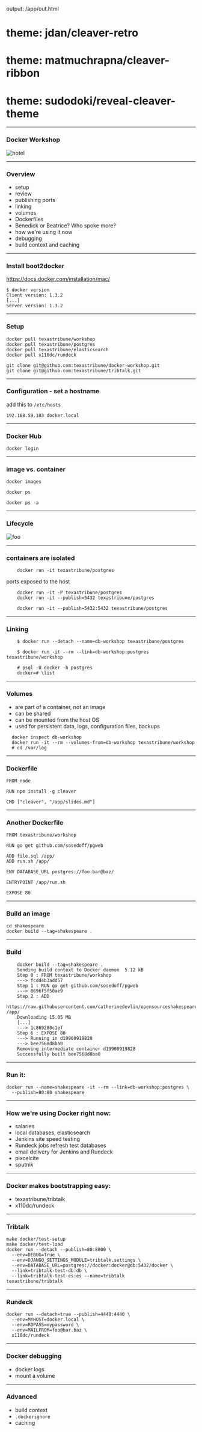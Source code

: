 output: /app/out.html
# theme: jdan/cleaver-retro
# theme: matmuchrapna/cleaver-ribbon
# theme: sudodoki/reveal-cleaver-theme

---

### Docker Workshop

![hotel](http://i.dailymail.co.uk/i/pix/2014/04/23/article-2611063-1D48CEF400000578-515_634x476.jpg)

---


### Overview

- setup
- review
- publishing ports
- linking
- volumes
- Dockerfiles
- Benedick or Beatrice? Who spoke more?
- how we're using it now
- debugging
- build context and caching

---


### Install boot2docker

https://docs.docker.com/installation/mac/

    $ docker version
    Client version: 1.3.2
    [...]
    Server version: 1.3.2

---

### Setup

```
docker pull texastribune/workshop
docker pull texastribune/postgres
docker pull texastribune/elasticsearch
docker pull x110dc/rundeck

git clone git@github.com:texastribune/docker-workshop.git
git clone git@github.com:texastribune/tribtalk.git
```

---

### Configuration - set a hostname

add this to `/etc/hosts`

    192.168.59.103 docker.local

---

### Docker Hub

    docker login

---

### image vs. container

    docker images

    docker ps

    docker ps -a

<!-- image is like a CD-ROM; container is like a laptop -->

---

### Lifecycle
![foo](lifecycle.svg)

---
### containers are isolated

```
    docker run -it texastribune/postgres
```
ports exposed to the host
```
    docker run -it -P texastribune/postgres
    docker run -it --publish=5432 texastribune/postgres

    docker run -it --publish=5432:5432 texastribune/postgres
```
---

### Linking

```
    $ docker run --detach --name=db-workshop texastribune/postgres

    $ docker run -it --rm --link=db-workshop:postgres texastribune/workshop

    # psql -U docker -h postgres
    docker=# \list
```

---
### Volumes

- are part of a container, not an image
- can be shared
- can be mounted from the host OS
- used for persistent data, logs, configuration files, backups

```
  docker inspect db-workshop
  docker run -it --rm --volumes-from=db-workshop texastribune/workshop
  # cd /var/log

```

---

### Dockerfile

```
FROM node

RUN npm install -g cleaver

CMD ["cleaver", "/app/slides.md"]

```

---

### Another Dockerfile

```
FROM texastribune/workshop

RUN go get github.com/sosedoff/pgweb

ADD file.sql /app/
ADD run.sh /app/

ENV DATABASE_URL postgres://foo:bar@baz/

ENTRYPOINT /app/run.sh

EXPOSE 80
```

---

### Build an image

```
cd shakespeare
docker build --tag=shakespeare .
```

---

### Build

```
    docker build --tag=shakespeare .
    Sending build context to Docker daemon  5.12 kB
    Step 0 : FROM texastribune/workshop
    ---> fcdd4b3add57
    Step 1 : RUN go get github.com/sosedoff/pgweb
    ---> 0696f5f50ae9
    Step 2 : ADD
    https://raw.githubusercontent.com/catherinedevlin/opensourceshakespeare/master/shakespeare.sql /app/
    Downloading 15.05 MB
    [...]
    ---> 1c869280c1ef
    Step 6 : EXPOSE 80
    ---> Running in d19900919828
    ---> bee7568d8ba0
    Removing intermediate container d19900919828
    Successfully built bee7568d8ba0
```

---

###  Run it:

```
docker run --name=shakespeare -it --rm --link=db-workshop:postgres \
  --publish=80:80 shakespeare
```

---

### How we're using Docker right now:

- salaries
- local databases, elasticsearch
- Jenkins site speed testing
- Rundeck jobs refresh test databases
- email delivery for Jenkins and Rundeck
- pixcelcite
- sputnik

---

### Docker makes bootstrapping easy:

- texastribune/tribtalk
- x110dc/rundeck

---

### Tribtalk

```
make docker/test-setup
make docker/test-load
docker run --detach --publish=80:8000 \
  --env=DEBUG=True \
  --env=DJANGO_SETTINGS_MODULE=tribtalk.settings \
  --env=DATABASE_URL=postgres://docker:docker@db:5432/docker \
  --link=tribtalk-test-db:db \
  --link=tribtalk-test-es:es --name=tribtalk
texastribune/tribtalk
```

---

### Rundeck

```
docker run --detach=true --publish=4440:4440 \
  --env=MYHOST=docker.local \
  --env=RDPASS=mypassword \
  --env=MAILFROM=foo@bar.baz \
  x110dc/rundeck
```

---

### Docker debugging

- docker logs
- mount a volume

---

### Advanced

- build context
- `.dockerignore`
- caching
